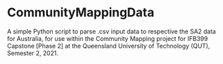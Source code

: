# CommunityMappingData
 A simple Python script to parse .csv input data to respective the SA2 data for Australia, for use within the Community Mapping project for IFB399 Capstone [Phase 2] at the Queensland University of Technology (QUT), Semester 2, 2021.